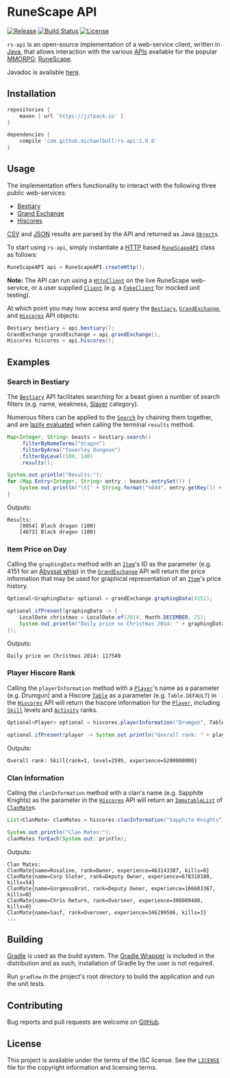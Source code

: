 # RuneScape API

[![Release](https://jitpack.io/v/michaelbull/rs-api.svg)](https://jitpack.io/#michaelbull/rs-api) [![Build Status](https://travis-ci.org/michaelbull/rs-api.svg?branch=master)](https://travis-ci.org/michaelbull/rs-api) [![License](https://img.shields.io/github/license/michaelbull/rs-api.svg)](https://github.com/michaelbull/rs-api/blob/master/LICENSE)

`rs-api` is an open-source implementation of a web-service client, written in [Java][java], that allows interaction with the various [APIs][api] available for the popular [MMORPG][mmorpg]; [RuneScape][rs].

Javadoc is available [here][javadoc].

## Installation

```groovy
repositories {
    maven { url 'https://jitpack.io' }
}

dependencies {
    compile 'com.github.michaelbull:rs-api:1.0.0'
}
```

## Usage

The implementation offers functionality to interact with the following three public web-services:

* [Bestiary][bestiary]
* [Grand Exchange][ge]
* [Hiscores][hiscores]

[CSV][csv] and [JSON][json] results are parsed by the API and returned as Java [`Object`][object]s.

To start using `rs-api`, simply instantiate a [HTTP][http] based [`RuneScapeAPI`][rsapi] class as follows:

```java
RuneScapeAPI api = RuneScapeAPI.createHttp();
```

**Note:** The API can run using a [`HttpClient`][httpclient] on the live RuneScape web-service, or a user supplied [`Client`][client] (e.g. a [`FakeClient`][fakeclient] for mocked unit testing).

At which point you may now access and query the [`Bestiary`][bestiary-api], [`GrandExchange`][ge-api], and [`Hiscores`][hiscores-api] API objects:

```java
Bestiary bestiary = api.bestiary();
GrandExchange grandExchange = api.grandExchange();
Hiscores hiscores = api.hiscores();
```

## Examples

### Search in Bestiary

The [`Bestiary`][bestiary-api] API facilitates searching for a beast given a number of search filters (e.g. name, weakness, [Slayer][slayer] category).

Numerous filters can be applied to the [`Search`][bestiary-search] by chaining them together, and are [lazily evaluated][lazy-evaluation] when calling the terminal `results` method.

```java
Map<Integer, String> beasts = bestiary.search()
	.filterByNameTerms("dragon")
	.filterByArea("Taverley Dungeon")
	.filterByLevel(100, 140)
	.results();

System.out.println("Results:");
for (Map.Entry<Integer, String> entry : beasts.entrySet()) {
	System.out.println("\t[" + String.format("%04d", entry.getKey()) + "] " + entry.getValue());
}
```

Outputs:

```
Results:
	[0054] Black dragon (100)
	[4673] Black dragon (100)
```

### Item Price on Day

Calling the `graphingData` method with an [`Item`][item]'s ID as the parameter (e.g. 4151 for an [Abyssal whip][abyssal-whip]) in the [`GrandExchange`][ge-api] API will return the price information that may be used for graphical representation of an [`Item`][item]'s price history.

```java
Optional<GraphingData> optional = grandExchange.graphingData(4151);

optional.ifPresent(graphingData -> {
	LocalDate christmas = LocalDate.of(2014, Month.DECEMBER, 25);
	System.out.println("Daily price on Christmas 2014: " + graphingData.getDailyValue(christmas).get());
});
```

Outputs:

```
Daily price on Christmas 2014: 117549
```

### Player Hiscore Rank

Calling the `playerInformation` method with a [`Player`][player]'s name as a parameter (e.g. Drumgun) and a Hiscore [`Table`][table] as a parameter (e.g. `Table.DEFAULT`) in the [`Hiscores`][hiscores-api] API will return the hiscore information for the [`Player`][player], including [`Skill`][skill] levels and [`Activity`][activity] ranks.

```java
Optional<Player> optional = hiscores.playerInformation("Drumgun", Table.DEFAULT);

optional.ifPresent(player -> System.out.println("Overall rank: " + player.getSkills().get("Overall")));
```

Outputs:

```
Overall rank: Skill{rank=1, level=2595, experience=5200000000}
```

### Clan Information

Calling the `clanInformation` method with a clan's name (e.g. Sapphite Knights) as the parameter in the [`Hiscores`][hiscores-api] API will return an [`ImmutableList`][immutablelist] of [`ClanMate`][clanmate]s.

```java
List<ClanMate> clanMates = hiscores.clanInformation("Sapphite Knights");

System.out.println("Clan Mates:");
clanMates.forEach(System.out::println);
```

Outputs:

```
Clan Mates:
ClanMate{name=Rosaline, rank=Owner, experience=463143387, kills=0}
ClanMate{name=Corp Sloter, rank=Deputy Owner, experience=678318180, kills=54}
ClanMate{name=GorgeousBrat, rank=Deputy Owner, experience=166603367, kills=0}
ClanMate{name=Chris Return, rank=Overseer, experience=306089480, kills=0}
ClanMate{name=Sauf, rank=Overseer, experience=346299506, kills=3}
...
```

## Building

[Gradle][gradle] is used as the build system. The [Gradle Wrapper][gradle-wrapper] is included in the distribution and as such, installation of Gradle by the user is not required.

Run `gradlew` in the project's root directory to build the application and run the unit tests.

## Contributing

Bug reports and pull requests are welcome on [GitHub][github].

## License

This project is available under the terms of the ISC license. See the
[`LICENSE`](LICENSE) file for the copyright information and licensing terms.

[java]: https://www.java.com/
[mmorpg]: http://en.wikipedia.org/wiki/Massively_multiplayer_online_role-playing_game
[api]: http://en.wikipedia.org/wiki/Application_programming_interface
[rs]: http://runescape.com/
[javadoc]: http://michaelbull.github.io/rs-api/1.0.0/docs/index.html
[bestiary]: http://services.runescape.com/m=rswiki/en/Bestiary_APIs
[ge]: http://services.runescape.com/m=rswiki/en/Grand_Exchange_APIs
[hiscores]: http://services.runescape.com/m=rswiki/en/Hiscores_APIs
[csv]: http://en.wikipedia.org/wiki/Comma-separated_values
[json]: http://en.wikipedia.org/wiki/JSON
[object]: https://docs.oracle.com/javase/7/docs/api/java/lang/Object.html
[http]: http://en.wikipedia.org/wiki/Hypertext_Transfer_Protocol
[rsapi]: /src/main/java/com/mikebull94/rsapi/RuneScapeAPI.java
[httpclient]: /src/main/java/com/mikebull94/rsapi/HttpClient.java
[fakeclient]: /src/test/java/com/mikebull94/rsapi/bestiary/BestiaryTest.java#L144
[client]: /src/main/java/com/mikebull94/rsapi/Client.java
[bestiary-api]: /src/main/java/com/mikebull94/rsapi/bestiary/Bestiary.java
[ge-api]: /src/main/java/com/mikebull94/rsapi/grandexchange/GrandExchange.java
[hiscores-api]: /src/main/java/com/mikebull94/rsapi/hiscores/Hiscores.java
[slayer]: http://runescape.wikia.com/wiki/Slayer
[bestiary-search]: /src/main/java/com/mikebull94/rsapi/bestiary/Search.java
[lazy-evaluation]: http://en.wikipedia.org/wiki/Lazy_evaluation
[abyssal-whip]: http://services.runescape.com/m=itemdb_rs/Abyssal_whip/viewitem.ws?obj=4151
[item]: /src/main/java/com/mikebull94/rsapi/grandexchange/Item.java
[player]: /src/main/java/com/mikebull94/rsapi/hiscores/Player.java
[immutablemap]: http://docs.guava-libraries.googlecode.com/git/javadoc/com/google/common/collect/ImmutableMap.html
[table]: /src/main/java/com/mikebull94/rsapi/hiscores/Table.java
[skill]: /src/main/java/com/mikebull94/rsapi/hiscores/Skill.java
[activity]: /src/main/java/com/mikebull94/rsapi/hiscores/HiscoreActivity.java
[immutablelist]: http://docs.guava-libraries.googlecode.com/git/javadoc/com/google/common/collect/ImmutableList.html
[clanmate]: /src/main/java/com/mikebull94/rsapi/hiscores/ClanMate.java
[gradle]: http://www.gradle.org/
[gradle-wrapper]: https://docs.gradle.org/current/userguide/gradle_wrapper.html
[github]: https://github.com/michaelbull/rs-api
